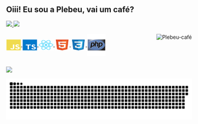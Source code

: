 ## Oiii! Eu sou a Plebeu, vai um café?
 <div>
  <a href="https://github.com/Plebeu-code">
  <img height="180em" src="https://github-readme-stats.vercel.app/api?username=plebeu-code&show_icons=true&theme=dark&include_all_commits=true&count_private=true"/>
  <img height="180em" src="https://github-readme-stats.vercel.app/api/top-langs/?username=plebeu-code&layout=compact&langs_count=7&theme=dark"/>
</div>
 <div>
  <div style="display: inline_block"><br>
  <img align="center" alt="Plebeu-Js" height="30" width="40" src="https://raw.githubusercontent.com/devicons/devicon/master/icons/javascript/javascript-plain.svg">
  <img align="center" alt="Plebeu-Ts" height="30" width="40" src="https://raw.githubusercontent.com/devicons/devicon/master/icons/typescript/typescript-plain.svg">
  <img align="center" alt="Plebeu-React" height="30" width="40" src="https://raw.githubusercontent.com/devicons/devicon/master/icons/react/react-original.svg">
  <img align="center" alt="Plebeu-HTML" height="30" width="40" src="https://raw.githubusercontent.com/devicons/devicon/master/icons/html5/html5-original.svg">
  <img align="center" alt="Plebeu-CSS" height="30" width="40" src="https://raw.githubusercontent.com/devicons/devicon/master/icons/css3/css3-original.svg">
  <img align="center" alt="Plebeu-PHP" height="60" width="50" src="https://raw.githubusercontent.com/devicons/devicon/master/icons/php/php-original.svg">
  <img align="right" alt="Plebeu-café" height="100" src="https://c.tenor.com/Qfs6EVvsXYIAAAAM/coffee-blow.gif">
</div>
  
  ##
 
  <div> 
 <a href="https://discord.gg/kzdkuPUA7v" target="_blank"><img src="https://img.shields.io/badge/Discord-7289DA?style=for-the-badge&logo=discord&logoColor=white" target="_blank"></a> 
    
  ![Snake animation](https://github.com/Plebeu-code/plebeu-code/blob/output/github-contribution-grid-snake.svg)
    
</div>
